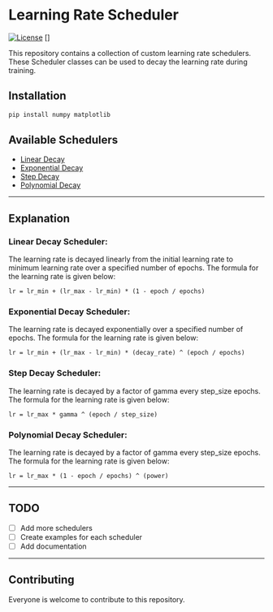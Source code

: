 # Learning Rate Scheduler
[![License](https://img.shields.io/badge/license-MIT-blue.svg)](https://github.com/csreddy98/learning-rate-decay-schedulers/blob/fdccd94e6f540c01582fe1f409a1f6ef70633e69/LICENSE)
[]


This repository contains a collection of custom learning rate schedulers. These Scheduler classes can be used to decay the learning rate during training.

## Installation

```bash
pip install numpy matplotlib
```


## Available Schedulers

* [Linear Decay](https://github.com/csreddy98/learning-rate-decay-schedulers/blob/fdccd94e6f540c01582fe1f409a1f6ef70633e69/linear-decay/linear-lr-decay.py)
* [Exponential Decay](https://github.com/csreddy98/learning-rate-decay-schedulers/blob/main/exponential-decay/exponential-lr-decay.py)
* [Step Decay](https://github.com/csreddy98/learning-rate-decay-schedulers/blob/main/step-decay/step-lr-decay.py)
* [Polynomial Decay](https://github.com/csreddy98/learning-rate-decay-schedulers/blob/main/step-decay/step-lr-decay.py)

----
## Explanation

### Linear Decay Scheduler: 
The learning rate is decayed linearly from the initial learning rate to minimum learning rate over a specified number of epochs. The formula for the learning rate is given below:
```
lr = lr_min + (lr_max - lr_min) * (1 - epoch / epochs)
```
### Exponential Decay Scheduler:

The learning rate is decayed exponentially over a specified number of epochs. The formula for the learning rate is given below:
```
lr = lr_min + (lr_max - lr_min) * (decay_rate) ^ (epoch / epochs)
```

### Step Decay Scheduler:

The learning rate is decayed by a factor of gamma every step_size epochs. The formula for the learning rate is given below:
```
lr = lr_max * gamma ^ (epoch / step_size)
```
### Polynomial Decay Scheduler:

The learning rate is decayed by a factor of gamma every step_size epochs. The formula for the learning rate is given below:
```
lr = lr_max * (1 - epoch / epochs) ^ (power)
```
---


## TODO

* [ ] Add more schedulers
* [ ] Create examples for each scheduler
* [ ] Add documentation
---
## Contributing
Everyone is welcome to contribute to this repository. 


